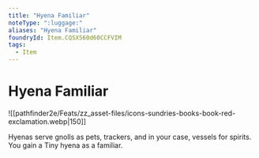 ```yaml
---
title: "Hyena Familiar"
noteType: ":luggage:"
aliases: "Hyena Familiar"
foundryId: Item.CQSX560d60CCFVIM
tags:
  - Item
---
```


# Hyena Familiar
![[pathfinder2e/Feats/zz_asset-files/icons-sundries-books-book-red-exclamation.webp|150]]

Hyenas serve gnolls as pets, trackers, and in your case, vessels for spirits. You gain a Tiny hyena as a familiar.
